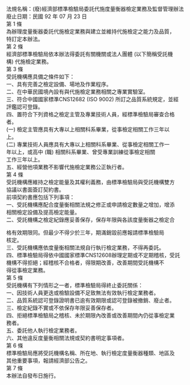 法規名稱：(廢)經濟部標準檢驗局委託代施度量衡器檢定業務及監督管理辦法  
廢止日期：民國 92 年 07 月 23 日  
第 1 條  
為辦理度量衡器委託代施檢定業務與建立並維持代施檢定之能力及品質，  
特訂定本辦法。  
第 2 條  
經濟部標準檢驗局依本辦法得委託有關機關或法人團體 (以下簡稱受託機  
構) 代施檢定業務。  
第 3 條  
受託機構應具備之條件如下：  
一、具有完善之檢定設備、場地及作業程序。  
二、在中華民國境內設有與代施檢定業務相關之專業實驗室。  
三、符合中國國家標準CNS12682 (ISO 9002) 所訂之品質系統規定，並經  
評鑑認可登錄。  
四、置符合下列資格之檢定主管及專業技術人員，經標準檢驗局審查合格  
者。  
(一) 檢定主管應具有大專以上相關科系畢業，從事檢定相關工作三年以  
上。  
(二) 專業技術人員應具有大專以上相關科系畢業、從事檢定相關工作一  
年以上，或高中 (職) 相關科系畢業、曾受專業訓練從事檢定相關  
工作三年以上。  
五、經營他項業務不影響代施檢定業務公正執行者。  
第 4 條  
受託機構應維持之檢定能量及其權利義務，由標準檢驗局與受託機構雙方  
協議以書面簽訂契約書。  
前項契約書應包括下列事項：  
一、受託機構應配合度量衡相關法規之修正或申請檢定數量之增加，增添  
相關檢定設備及提高檢定能量。  
二、受託機構之檢定紀錄應妥善保存，保存年限與各該度量衡器之檢定合  


格有效期限同。但最少不得少於三年，期滿銷毀前應報請標準檢驗局  
核定。  
三、受託機構應依度量衡相關法規自行執行檢定業務，不得再委託。  
四、標準檢驗局得依中國國家標準CNS12608辦理定期或不定期稽核，受託  
機構不得拒絕；經稽核不合格者，得限期改善，改善期間受託機構不  
得從事檢定業務。  
第 5 條  
受託機構有下列情形之一者，標準檢驗局得終止委託關係：  
一、因技術人員更迭或檢驗設備不足致無法有效執行檢定業務者。  
二、品質系統認可登錄證明書已逾有效期限或認可登錄被撤銷、廢止者。  
三、檢定紀錄不實或不依保存年限妥善保存者。  
四、拒絕標準檢驗局之稽核、未於期限內改善或改善期間內仍從事檢定業  
務者。  
五、委託他人執行檢定業務者。  
六、其他違反度量衡相關法規或契約書明定事項者。  
第 6 條  
標準檢驗局應將受託機構名稱、所在地、執行檢定度量衡器種類、地區及  
其他重要事項，報請經濟部公告之。  
第 7 條  
本辦法自發布日施行。  


